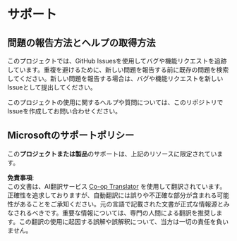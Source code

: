 <!--
CO_OP_TRANSLATOR_METADATA:
{
  "original_hash": "cd89329575372232e59605f7a08ae0df",
  "translation_date": "2025-08-24T20:59:29+00:00",
  "source_file": "SUPPORT.md",
  "language_code": "ja"
}
-->
# サポート

## 問題の報告方法とヘルプの取得方法  

このプロジェクトでは、GitHub Issuesを使用してバグや機能リクエストを追跡しています。重複を避けるために、新しい問題を報告する前に既存の問題を検索してください。新しい問題を報告する場合は、バグや機能リクエストを新しいIssueとして提出してください。

このプロジェクトの使用に関するヘルプや質問については、このリポジトリでIssueを作成してお問い合わせください。

## Microsoftのサポートポリシー  

この**プロジェクトまたは製品**のサポートは、上記のリソースに限定されています。

**免責事項**:  
この文書は、AI翻訳サービス [Co-op Translator](https://github.com/Azure/co-op-translator) を使用して翻訳されています。正確性を追求しておりますが、自動翻訳には誤りや不正確な部分が含まれる可能性があることをご承知ください。元の言語で記載された文書が正式な情報源とみなされるべきです。重要な情報については、専門の人間による翻訳を推奨します。この翻訳の使用に起因する誤解や誤解釈について、当方は一切の責任を負いません。